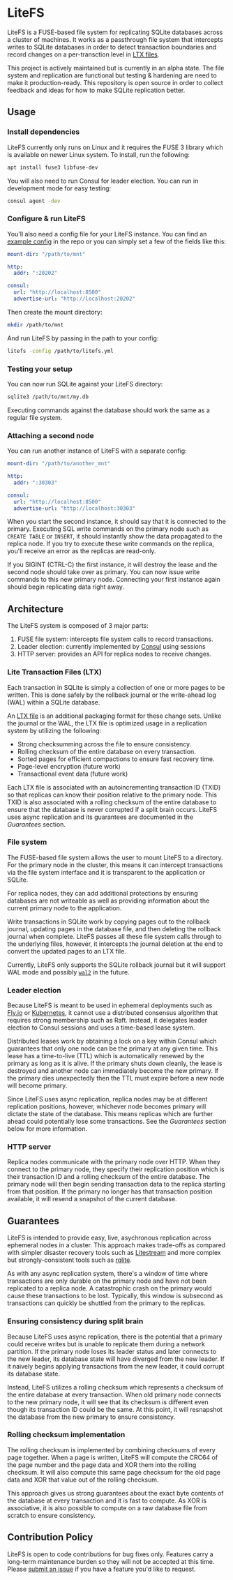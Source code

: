 LiteFS
======

LiteFS is a FUSE-based file system for replicating SQLite databases across a
cluster of machines. It works as a passthrough file system that intercepts
writes to SQLite databases in order to detect transaction boundaries and record
changes on a per-transction level in [LTX files](https://github.com/superfly/ltx).

This project is actively maintained but is currently in an alpha state. The file
system and replication are functional but testing & hardening are need to make
it production-ready. This repository is open source in order to collect feedback
and ideas for how to make SQLite replication better.


## Usage

### Install dependencies

LiteFS currently only runs on Linux and it requires the FUSE 3 library which is
available on newer Linux system. To install, run the following:

```sh
apt install fuse3 libfuse-dev
```

You will also need to run Consul for leader election. You can run in development
mode for easy testing:

```sh
consul agent -dev
```

### Configure & run LiteFS 

You'll also need a config file for your LiteFS instance. You can find an
[example config](cmd/litefs/etc/litefs.yml) in the repo or you can simply set
a few of the fields like this:

```yml
mount-dir: "/path/to/mnt"

http:
  addr: ":20202"

consul:
  url: "http://localhost:8500"
  advertise-url: "http://localhost:20202"
```

Then create the mount directory:

```sh
mkdir /path/to/mnt
```

And run LiteFS by passing in the path to your config:

```sh
litefs -config /path/to/litefs.yml
```


### Testing your setup

You can now run SQLite against your LiteFS directory:

```sh
sqlite3 /path/to/mnt/my.db
```

Executing commands against the database should work the same as a regular file 
system.


### Attaching a second node

You can run another instance of LiteFS with a separate config:

```yml
mount-dir: "/path/to/another_mnt"

http:
  addr: ":30303"

consul:
  url: "http://localhost:8500"
  advertise-url: "http://localhost:30303"
```

When you start the second instance, it should say that it is connected to the
primary. Executing SQL write commands on the primary node such as `CREATE TABLE`
or `INSERT`, it should instantly show the data propagated to the replica node.
If you try to execute these write commands on the replica, you'll receive an
error as the replicas are read-only.

If you SIGINT (CTRL-C) the first instance, it will destroy the lease
and the second node should take over as primary. You can now issue write
commands to this new primary node. Connecting your first instance again should
begin replicating data right away.



## Architecture

The LiteFS system is composed of 3 major parts:

1. FUSE file system: intercepts file system calls to record transactions.
1. Leader election: currently implemented by [Consul](https://www.consul.io/) using sessions
1. HTTP server: provides an API for replica nodes to receive changes.


### Lite Transaction Files (LTX)

Each transaction in SQLite is simply a collection of one or more pages to be
written. This is done safely by the rollback journal or the write-ahead log (WAL)
within a SQLite database.

An [LTX file](https://github.com/superfly/ltx) is an additional packaging format
for these change sets. Unlike the journal or the WAL, the LTX file is optimized
usage in a replication system by utilizing the following:

- Strong checksumming across the file to ensure consistency.
- Rolling checksum of the entire database on every transaction.
- Sorted pages for efficient compactions to ensure fast recovery time.
- Page-level encryption (future work)
- Transactional event data (future work)

Each LTX file is associated with an autoincrementing transaction ID (TXID) so
that replicas can know their position relative to the primary node. This TXID
is also associated with a rolling checksum of the entire database to ensure that
the database is never corrupted if a split brain occurs. LiteFS uses async 
replication and its guarantees are documented in the _Guarantees_ section.


### File system

The FUSE-based file system allows the user to mount LiteFS to a directory. For
the primary node in the cluster, this means it can intercept transactions via
the file system interface and it is transparent to the application or SQLite.

For replica nodes, they can add additional protections by ensuring databases are
not writeable as well as providing information about the current primary node to
the application.

Write transactions in SQLite work by copying pages out to the rollback journal,
updating pages in the database file, and then deleting the rollback journal when
complete. LiteFS passes all these file system calls through to the underlying
files, however, it intercepts the journal deletion at the end to convert the
updated pages to an LTX file.

Currently, LiteFS only supports the SQLite rollback journal but it will support
WAL mode and possibly [`wal2`](https://www.sqlite.org/cgi/src/doc/wal2/doc/wal2.md)
in the future.


### Leader election

Because LiteFS is meant to be used in ephemeral deployments such as
[Fly.io](https://fly.io/) or [Kubernetes](https://kubernetes.io/), it cannot use
a distributed consensus algorithm that requires strong membership such as Raft.
Instead, it delegates leader election to Consul sessions and uses a time-based
lease system.

Distributed leases work by obtaining a lock on a key within Consul which
guarantees that only one node can be the primary at any given time. This lease
has a time-to-live (TTL) which is automatically renewed by the primary as long
as it is alive. If the primary shuts down cleanly, the lease is destroyed and
another node can immediately become the new primary. If the primary dies
unexpectedly then the TTL must expire before a new node will become primary.

Since LiteFS uses async replication, replica nodes may be at different
replication positions, however, whichever node becomes primary will dictate the
state of the database. This means replicas which are further ahead could
potentially lose some transactions. See the _Guarantees_ section below for more
information.


### HTTP server

Replica nodes communicate with the primary node over HTTP. When they connect to
the primary node, they specify their replication position which is their
transaction ID and a rolling checksum of the entire database. The primary node
will then begin sending transaction data to the replica starting from that
position. If the primary no longer has that transaction position available, it
will resend a snapshot of the current database.


## Guarantees

LiteFS is intended to provide easy, live, asychronous replication across
ephemeral nodes in a cluster. This approach makes trade-offs as compared with
simpler disaster recovery tools such as [Litestream](https://litestream.io/) and
more complex but strongly-consistent tools such as
[rqlite](https://github.com/rqlite/rqlite).

As with any async replication system, there's a window of time where
transactions are only durable on the primary node and have not been replicated
to a replica node. A catastrophic crash on the primary would cause these
transactions to be lost. Typically, this window is subsecond as transactions can
quickly be shuttled from the primary to the replicas.

### Ensuring consistency during split brain

Because LiteFS uses async replication, there is the potential that a primary
could receive writes but is unable to replicate them during a network partition.
If the primary node loses its leader status and later connects to the new leader,
its database state will have diverged from the new leader. If it naively begins
applying transactions from the new leader, it could corrupt its database state.

Instead, LiteFS utilizes a rolling checksum which represents a checksum of the
entire database at every transaction. When old primary node connects to the new
primary node, it will see that its checksum is different even though its
transaction ID could be the same. At this point, it will resnapshot the database
from the new primary to ensure consistency.

### Rolling checksum implementation

The rolling checksum is implemented by combining checksums of every page
together. When a page is written, LiteFS will compute the CRC64 of the page
number and the page data and XOR them into the rolling checksum. It will also
compute this same page checksum for the old page data and XOR that value out
of the rolling checksum.

This approach gives us strong guarantees about the exact byte contents of the
database at every transaction and it is fast to compute. As XOR is associative,
it is also possible to compute on a raw database file from scratch to ensure
consistency.



## Contribution Policy

LiteFS is open to code contributions for bug fixes only. Features carry
a long-term maintenance burden so they will not be accepted at this time.
Please [submit an issue][new-issue] if you have a feature you'd like to
request.

[new-issue]: https://github.com/superfly/litefs/issues/new
